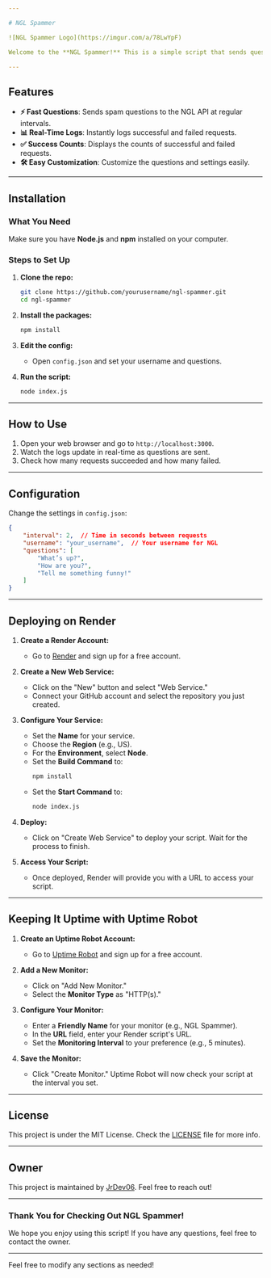 ```yaml
---

# NGL Spammer

![NGL Spammer Logo](https://imgur.com/a/78LwYpF)

Welcome to the **NGL Spammer!** This is a simple script that sends questions to the NGL API quickly and logs the responses in real-time. Let’s dive in!

---
```


## Features

- **⚡ Fast Questions**: Sends spam questions to the NGL API at regular intervals.
- **📊 Real-Time Logs**: Instantly logs successful and failed requests.
- **✅ Success Counts**: Displays the counts of successful and failed requests.
- **🛠️ Easy Customization**: Customize the questions and settings easily.

---

## Installation

### What You Need

Make sure you have **Node.js** and **npm** installed on your computer.

### Steps to Set Up

1. **Clone the repo:**
   ```bash
   git clone https://github.com/yourusername/ngl-spammer.git
   cd ngl-spammer
   ```

2. **Install the packages:**
   ```bash
   npm install
   ```

3. **Edit the config:**
   - Open `config.json` and set your username and questions.

4. **Run the script:**
   ```bash
   node index.js
   ```

---

## How to Use

1. Open your web browser and go to `http://localhost:3000`.
2. Watch the logs update in real-time as questions are sent.
3. Check how many requests succeeded and how many failed.

---

## Configuration

Change the settings in `config.json`:

```json
{
    "interval": 2,  // Time in seconds between requests
    "username": "your_username",  // Your username for NGL
    "questions": [
        "What’s up?",
        "How are you?",
        "Tell me something funny!"
    ]
}
```

---

## Deploying on Render

1. **Create a Render Account:**
   - Go to [Render](https://render.com) and sign up for a free account.

2. **Create a New Web Service:**
   - Click on the "New" button and select "Web Service."
   - Connect your GitHub account and select the repository you just created.

3. **Configure Your Service:**
   - Set the **Name** for your service.
   - Choose the **Region** (e.g., US).
   - For the **Environment**, select **Node**.
   - Set the **Build Command** to:
     ```bash
     npm install
     ```
   - Set the **Start Command** to:
     ```bash
     node index.js
     ```

4. **Deploy:**
   - Click on "Create Web Service" to deploy your script. Wait for the process to finish.

5. **Access Your Script:**
   - Once deployed, Render will provide you with a URL to access your script.

---

## Keeping It Uptime with Uptime Robot

1. **Create an Uptime Robot Account:**
   - Go to [Uptime Robot](https://uptimerobot.com) and sign up for a free account.

2. **Add a New Monitor:**
   - Click on "Add New Monitor."
   - Select the **Monitor Type** as "HTTP(s)."

3. **Configure Your Monitor:**
   - Enter a **Friendly Name** for your monitor (e.g., NGL Spammer).
   - In the **URL** field, enter your Render script's URL.
   - Set the **Monitoring Interval** to your preference (e.g., 5 minutes).

4. **Save the Monitor:**
   - Click "Create Monitor." Uptime Robot will now check your script at the interval you set.

---

## License

This project is under the MIT License. Check the [LICENSE](LICENSE) file for more info.

---

## Owner

This project is maintained by [JrDev06](https://www.facebook.com/profile.php?id=100091592152325). Feel free to reach out!

---

### Thank You for Checking Out NGL Spammer!

We hope you enjoy using this script! If you have any questions, feel free to contact the owner.

--- 

Feel free to modify any sections as needed!